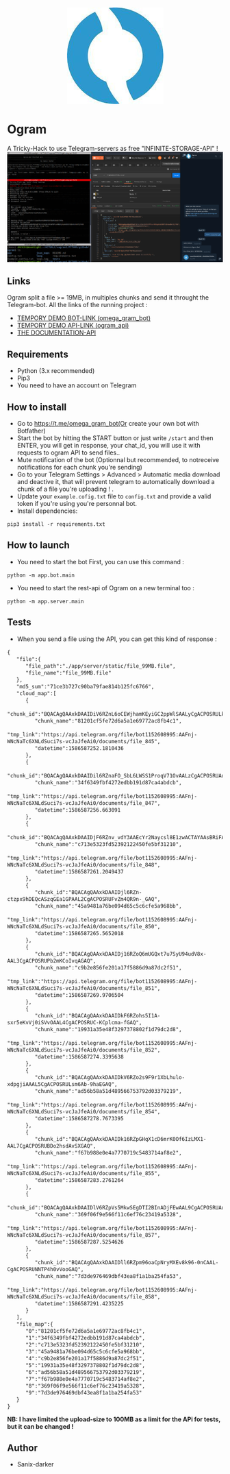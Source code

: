 <p align="center">
  <img src="./images/logo.jpg" />

  <h1>Ogram</h1>

  A Tricky-Hack to use Telegram-servers as free "INFINITE-STORAGE-API" !
  <img src="./images/demo.png" />
</p>

## Links

Ogram split a file >= 19MB, in multiples chunks and send it throught the Telegram-bot. All the links of the running project :
- [TEMPORY DEMO BOT-LINK (omega_gram_bot)](https://t.me/omega_gram_bot) <br>
- [TEMPORY DEMO API-LINK (ogram_api)](https://ogram_api.ngrok.io)
- [THE DOCUMENTATION-API](https://documenter.getpostman.com/view/2696027/SzYgRaw1?version=latest)

## Requirements

- Python (3.x recommended)
- Pip3
- You need to have an account on Telegram

## How to install

- Go to https://t.me/omega_gram_bot(Or create your own bot with Botfather)
- Start the bot by hitting the START button or just write `/start` and then ENTER, you will get in response, your chat_id, you will use it with requests to ogram API to send files..
- Mute notification of the bot (Optionnal but recommended, to notreceive notifications for each chunk you're sending)
- Go to your Telegram Settings > Advanced > Automatic media download and deactive it, that will prevent telegram to automatically download a chunk of a file you're uploading !
.
- Update your `example.cofig.txt` file to `config.txt` and provide a valid token if you're using you're personnal bot.
- Install dependencies:
```shell
pip3 install -r requirements.txt
```

## How to launch

- You need to start the bot First, you can use this command :
```shell script
python -m app.bot.main
```

- You need to start the rest-api of Ogram on a new terminal too :
```shell script
python -m app.server.main
```

## Tests

- When you send a file using the API, you can get this kind of response : 
```shell script
{
   "file":{
      "file_path":"./app/server/static/file_99MB.file",
      "file_name":"file_99MB.file"
   },
   "md5_sum":"71ce3b727c90ba79fae814b125fc6766",
   "cloud_map":[
      {
         "chunk_id":"BQACAgQAAxkDAAIDiV6RZnL6oCEWjhamKEyiGC2ppWlSAALyCgACPOSRULkdVXhIC55HGAQ",
         "chunk_name":"81201cf5fe72d6a5a1e69772ac8fb4c1",
         "tmp_link":"https://api.telegram.org/file/bot1152608995:AAFnj-WNcNaTc6XNLdSuci7s-vcJaJfeAi0/documents/file_845",
         "datetime":1586587252.1810436
      },
      {
         "chunk_id":"BQACAgQAAxkDAAIDil6RZnaFO_SbL6LWSS1ProqV71OvAALzCgACPOSRUAopPhxvy9aAGAQ",
         "chunk_name":"34f6349fbf4272edbb191d87ca4abdcb",
         "tmp_link":"https://api.telegram.org/file/bot1152608995:AAFnj-WNcNaTc6XNLdSuci7s-vcJaJfeAi0/documents/file_847",
         "datetime":1586587256.663091
      },
      {
         "chunk_id":"BQACAgQAAxkDAAIDjF6RZnv_vdY3AAEcYr2Naycsl8E1zwACTAYAAsBRiFA2R3h6fAUachgE",
         "chunk_name":"c713e5323fd52392122450fe5bf31210",
         "tmp_link":"https://api.telegram.org/file/bot1152608995:AAFnj-WNcNaTc6XNLdSuci7s-vcJaJfeAi0/documents/file_848",
         "datetime":1586587261.2049437
      },
      {
         "chunk_id":"BQACAgQAAxkDAAIDjl6RZn-ctzpx9hDEQcASzqGEa1GPAAL2CgACPOSRUFvZm4QR9n-_GAQ",
         "chunk_name":"45a9481a76be094d65c5c6cfe5a968bb",
         "tmp_link":"https://api.telegram.org/file/bot1152608995:AAFnj-WNcNaTc6XNLdSuci7s-vcJaJfeAi0/documents/file_850",
         "datetime":1586587265.5652018
      },
      {
         "chunk_id":"BQACAgQAAxkDAAIDj16RZoQ6mUGQxt7u7SyU94udV8x-AAL3CgACPOSRUPb2mKCoIvqAGAQ",
         "chunk_name":"c9b2e856fe201a17f5886d9a87dc2f51",
         "tmp_link":"https://api.telegram.org/file/bot1152608995:AAFnj-WNcNaTc6XNLdSuci7s-vcJaJfeAi0/documents/file_851",
         "datetime":1586587269.9706504
      },
      {
         "chunk_id":"BQACAgQAAxkDAAIDkF6RZohs5I1A-sxr5eKvVj0iSVvOAAL4CgACPOSRUC-KCplcma-fGAQ",
         "chunk_name":"19931a35e48f3297378802f1d79dc2d8",
         "tmp_link":"https://api.telegram.org/file/bot1152608995:AAFnj-WNcNaTc6XNLdSuci7s-vcJaJfeAi0/documents/file_852",
         "datetime":1586587274.3395638
      },
      {
         "chunk_id":"BQACAgQAAxkDAAIDkV6RZo2s9F9r1XbLhulo-xdpgjiAAAL5CgACPOSRULsm6Ab-9haEGAQ",
         "chunk_name":"ad56b58a51d489566753792d03379219",
         "tmp_link":"https://api.telegram.org/file/bot1152608995:AAFnj-WNcNaTc6XNLdSuci7s-vcJaJfeAi0/documents/file_854",
         "datetime":1586587278.7673395
      },
      {
         "chunk_id":"BQACAgQAAxkDAAIDk16RZpGHqX1cD6mrK0Of6IzLMX1-AAL7CgACPOSRUBDo2hsdAvSXGAQ",
         "chunk_name":"f67b988e0e4a7770719c5483714af8e2",
         "tmp_link":"https://api.telegram.org/file/bot1152608995:AAFnj-WNcNaTc6XNLdSuci7s-vcJaJfeAi0/documents/file_855",
         "datetime":1586587283.2761264
      },
      {
         "chunk_id":"BQACAgQAAxkDAAIDlV6RZpVs5MkwSEgDTI2BInADjFEwAAL9CgACPOSRUAupmbMwI6NqGAQ",
         "chunk_name":"369f06f9e566f11c6ef76c23419a5328",
         "tmp_link":"https://api.telegram.org/file/bot1152608995:AAFnj-WNcNaTc6XNLdSuci7s-vcJaJfeAi0/documents/file_857",
         "datetime":1586587287.5254626
      },
      {
         "chunk_id":"BQACAgQAAxkDAAIDll6RZpm96oaCpNryMXEv8k96-0nCAAL-CgACPOSRUNNTP4h0vVooGAQ",
         "chunk_name":"7d3de976469dbf43ea8f1a1ba254fa53",
         "tmp_link":"https://api.telegram.org/file/bot1152608995:AAFnj-WNcNaTc6XNLdSuci7s-vcJaJfeAi0/documents/file_858",
         "datetime":1586587291.4235225
      }
   ],
   "file_map":{
      "0":"81201cf5fe72d6a5a1e69772ac8fb4c1",
      "1":"34f6349fbf4272edbb191d87ca4abdcb",
      "2":"c713e5323fd52392122450fe5bf31210",
      "3":"45a9481a76be094d65c5c6cfe5a968bb",
      "4":"c9b2e856fe201a17f5886d9a87dc2f51",
      "5":"19931a35e48f3297378802f1d79dc2d8",
      "6":"ad56b58a51d489566753792d03379219",
      "7":"f67b988e0e4a7770719c5483714af8e2",
      "8":"369f06f9e566f11c6ef76c23419a5328",
      "9":"7d3de976469dbf43ea8f1a1ba254fa53"
   }
}
```
**NB: I have limited the upload-size to 100MB as a limit for the APi for tests, but it can be changed !**

## Author

- Sanix-darker
